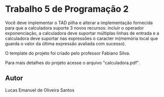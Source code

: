 # Trabalho 5 de Programação 2
Você deve implementar o TAD pilha e alterar a implementação fornecida para que a calculadora suporte 3 novos recursos: incluir o operador exponenciação, a calculadora deve suportar múltiplas linhas de entrada e a calculadora deve suportar nas expressões o caracter m(memória local que guarda o valor da última expressão avaliada com sucesso).

O template do projeto foi criado pelo professor Fabiano Silva.

Para mais detalhes do projeto acesse o arquivo "calculadora.pdf".

## Autor
Lucas Emanuel de Oliveira Santos

